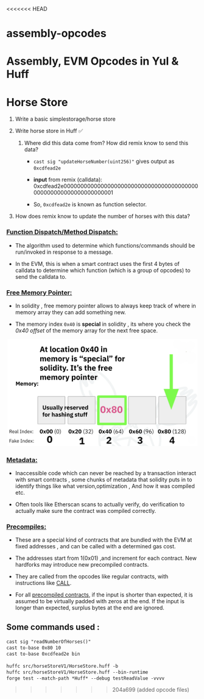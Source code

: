 <<<<<<< HEAD
# assembly-opcodes
Assembly, EVM Opcodes in Yul &amp; Huff
=======
# Horse Store

1. Write a basic simplestorage/horse store

2. Write horse store in Huff ✅
    1. Where did this data come from? How did remix know to send this data?

        - `cast sig "updateHorseNumber(uint256)"` gives output as `0xcdfead2e` 

        - **input** from remix (calldata): 0xcdfead2e0000000000000000000000000000000000000000000000000000000000000001

        - So, `0xcdfead2e` is known as function selector.

2. How does remix know to update the number of horses with this data?


### <ins>Function Dispatch/Method Dispatch:</ins> 
- The algorithm used to determine which functions/commands should be run/invoked in response to a message.

- In the EVM, this is when a smart contract uses the first 4 bytes of calldata to determine which function (which is a group of opcodes) to send the calldata to.


### <ins>Free Memory Pointer:</ins> 
- In solidity , free memory pointer allows to always keep track of where in memory array they can add something new.

- The memory index `0x40` is **special** in solidity , its where you check the *0x40 offset* of the memory array for the next free space.

<p align="center">
<img src="./diagrams/free_mem_pointer.png" width="500"
<br/>

### <ins>Metadata: </ins>
- Inaccessible code which can never be reached by a transaction interact with smart contracts , some chunks of metadata that solidity puts in to identify things like what version,optimization , And how it was compiled etc.

- Often tools like Etherscan scans to actually verify, do verification to actually make sure the contract was compiled correctly.

### <ins>Precompiles: </ins>

- These are a special kind of contracts that are bundled with the EVM at fixed addresses , and can be called with a determined gas cost.

- The addresses start from 1(0x01) ,and increment for each contract. New hardforks may introduce new precompiled contracts.

- They are called from the opcodes like regular contracts, with instructions like [CALL](https://www.evm.codes/#F1).

- For all [precompiled contracts](https://www.evm.codes/precompiled), if the input is shorter than expected, it is assumed to be virtually padded with zeros at the end. If the input is longer than expected, surplus bytes at the end are ignored.


## Some commands used : 
```
cast sig "readNumberOfHorses()"
cast to-base 0x80 10
cast to-base 0xcdfead2e bin

huffc src/horseStoreV1/HorseStore.huff -b
huffc src/horseStoreV1/HorseStore.huff --bin-runtime
forge test --match-path *Huff* --debug testReadValue -vvvv

```
>>>>>>> 204a699 (added opcode files)
